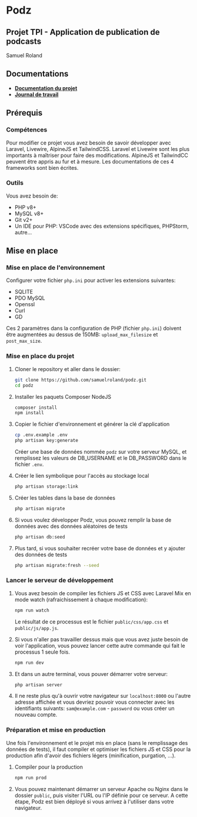# Podz
## Projet TPI - Application de publication de podcasts
Samuel Roland

## Documentations
- **[Documentation du projet](/docs/podz-docs.md)**
- **[Journal de travail](/docs/podz-journal.md)**

## Prérequis
### Compétences
Pour modifier ce projet vous avez besoin de savoir développer avec Laravel, Livewire, AlpineJS et TailwindCSS. Laravel et Livewire sont les plus importants à maîtriser pour faire des modifications. AlpineJS et TailwindCC peuvent être appris au fur et à mesure. Les documentations de ces 4 frameworks sont bien écrites.

### Outils
Vous avez besoin de:
- PHP v8+
- MySQL v8+
- Git v2+
- Un IDE pour PHP: VSCode avec des extensions spécifiques, PHPStorm, autre...

## Mise en place
### Mise en place de l'environnement

Configurer votre fichier `php.ini` pour activer les extensions suivantes:
- SQLITE
- PDO MySQL
- Openssl
- Curl
- GD
  
Ces 2 paramètres dans la configuration de PHP (fichier `php.ini`) doivent être augmentées au dessus de 150MB: `upload_max_filesize` et `post_max_size`.

<!-- TODO: to check -->

### Mise en place du projet
1. Cloner le repository et aller dans le dossier:
    ```bash
    git clone https://github.com/samuelroland/podz.git
    cd podz
    ```
1. Installer les paquets Composer NodeJS
    ```bash
    composer install
    npm install
    ```

1. Copier le fichier d'environnement et générer la clé d'application 
    ```bash
    cp .env.example .env
    php artisan key:generate
    ```
    Créer une base de données nommée `podz` sur votre serveur MySQL, et remplissez les valeurs de DB_USERNAME et le DB_PASSWORD dans le fichier `.env`.

1. Créer le lien symbolique pour l'accès au stockage local
    ```bash
    php artisan storage:link
    ```

1. Créer les tables dans la base de données
    ```bash
    php artisan migrate
    ```

2. Si vous voulez développer Podz, vous pouvez remplir la base de données avec des données aléatoires de tests
    ```bash
    php artisan db:seed
    ```

3. Plus tard, si vous souhaiter recréer votre base de données et y ajouter des données de tests
    ```bash
    php artisan migrate:fresh --seed
    ```

### Lancer le serveur de développement

1. Vous avez besoin de compiler les fichiers JS et CSS avec Laravel Mix en mode watch (rafraichissement à chaque modification):
    ```bash
    npm run watch
    ```
    Le résultat de ce processus est le fichier `public/css/app.css` et `public/js/app.js`.
1. Si vous n'aller pas travailler dessus mais que vous avez juste besoin de voir l'application, vous pouvez lancer cette autre commande qui fait le processus 1 seule fois.
    ```bash
    npm run dev
    ```

2. Et dans un autre terminal, vous pouver démarrer votre serveur:
    ```bash
    php artisan server
    ```
3. Il ne reste plus qu'à ouvrir votre navigateur sur `localhost:8000` ou l'autre adresse affichée et vous devriez pouvoir vous connecter avec les identifiants suivants: `sam@example.com` - `password` ou vous créer un nouveau compte.

### Préparation et mise en production
Une fois l'environnement et le projet mis en place (sans le remplissage des données de tests), il faut compiler et optimiser les fichiers JS et CSS pour la production afin d'avoir des fichiers légers (minification, purgation, ...).

1. Compiler pour la production
    ```bash
    npm run prod
    ```
2. Vous pouvez maintenant démarrer un serveur Apache ou Nginx dans le dossier `public`, puis visiter l'URL ou l'IP définie pour ce serveur. A cette étape, Podz est bien déployé si vous arrivez à l'utiliser dans votre navigateur.
